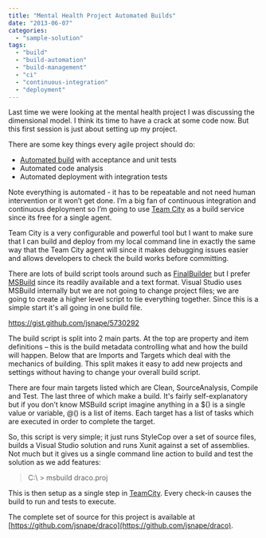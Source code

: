 ```yaml
---
title: "Mental Health Project Automated Builds"
date: "2013-06-07"
categories: 
  - "sample-solution"
tags: 
  - "build"
  - "build-automation"
  - "build-management"
  - "ci"
  - "continuous-integration"
  - "deployment"
---
```


Last time we were looking at the mental health project I was discussing the dimensional model. I think its time to have a crack at some code now. But this first session is just about setting up my project.

There are some key things every agile project should do:

- [Automated build](http://en.wikipedia.org/wiki/Build_automation "Build automation") with acceptance and unit tests
- Automated code analysis
- Automated deployment with integration tests

Note everything is automated - it has to be repeatable and not need human intervention or it won’t get done. I’m a big fan of continuous integration and continuous deployment so I’m going to use [Team City](http://www.jetbrains.com/teamcity/) as a build service since its free for a single agent.

Team City is a very configurable and powerful tool but I want to make sure that I can build and deploy from my local command line in exactly the same way that the Team City agent will since it makes debugging issues easier and allows developers to check the build works before committing.

There are lots of build script tools around such as [FinalBuilder](http://www.FinalBuilder.com/FinalBuilder.aspx "FinalBuilder") but I prefer [MSBuild](http://msdn.microsoft.com/en-us/library/0k6kkbsd.aspx) since its readily available and a text format. Visual Studio uses MSBuild internally but we are not going to change project files; we are going to create a higher level script to tie everything together. Since this is a simple start it's all going in one build file.

https://gist.github.com/jsnape/5730292

The build script is split into 2 main parts. At the top are property and item definitions – this is the build metadata controlling what and how the build will happen. Below that are Imports and Targets which deal with the mechanics of building. This split makes it easy to add new projects and settings without having to change your overall build script.

There are four main targets listed which are Clean, SourceAnalysis, Compile and Test. The last three of which make a build. It's fairly self-explanatory but if you don’t know MSBuild script imagine anything in a $() is a single value or variable, @() is a list of items. Each target has a list of tasks which are executed in order to complete the target.

So, this script is very simple; it just runs StyleCop over a set of source files, builds a Visual Studio solution and runs Xunit against a set of assemblies. Not much but it gives us a single command line action to build and test the solution as we add features:

> C:\\ > msbuild draco.proj

This is then setup as a single step in [TeamCity](http://www.jetbrains.com/teamcity/ "TeamCity"). Every check-in causes the build to run and tests to execute.

The complete set of source for this project is available at [https://github.com/jsnape/draco](https://github.com/jsnape/draco).
